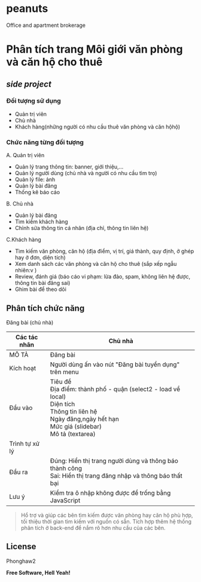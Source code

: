 # peanuts
Office and apartment brokerage

# Phân tích trang Môi giới văn phòng và căn hộ cho thuê
## _side project_

### Đối tượng sử dụng
- Quản trị viên
- Chủ nhà
- Khách hàng(những người có nhu cầu thuê văn phòng và căn hộhộ)

### Chức năng từng đối tượng
A. Quản trị viên
- Quản lý trang thông tin: banner, giới thiệu,...
- Quản lý người dùng (chủ nhà và người có nhu cầu tìm trọ)
- Quản lý file: ảnh 
- Quản lý bài đăng 
- Thống kê báo cáo

B. Chủ nhà
- Quản lý bài đăng
- Tìm kiếm khách hàng
- Chỉnh sửa thông tin cá nhân (địa chỉ, thông tin liên hệ) 

C.Khách hàng
- Tìm kiếm văn phòng, căn hộ (địa điểm, vị trí, giá thành, quy định, ở ghép hay ở đơn,  diện tích)
- Xem danh sách các văn phòng và căn hộ cho thuê (sắp xếp ngẫu nhiên:v )
- Review,  đánh giá (báo cáo vi phạm: lừa đảo, spam, không liên hệ được, thông tin bài đăng sai)
-  Ghim bài để theo dõi

## Phân tích chức năng

Đăng bài (chủ nhà)

| Các tác nhân | Chủ nhà | 
| ------ | ------ |
| MÔ TẢ | Đăng bài |  
| Kích hoạt | Người dùng ấn vào nút "Đăng bài tuyển dụng" trên menu |  
| Đầu vào |Tiêu đề<br>Địa điểm: thành phố - quận (select2 - load về local)<br>Diện tích<br>Thông tin liên hệ<br>Ngày đăng,ngày hết hạn<br>Mức giá (slidebar)<br>Mô tả (textarea)<br> |    
| Trình tự xử lý | |
| Đầu ra | Đúng: Hiển thị trang người dùng và thông báo thành công<br>Sai: Hiển thị trang đăng nhập và thông báo thất bại |
| Lưu ý | Kiểm tra ô nhập không được để trống bằng JavaScript |


> Hổ trợ và giúp các bên tìm kiếm được văn phòng 
> hay căn hộ phù hợp, tối thiệu thời gian tìm kiếm 
> với nguồn có sẵn. Tích hợp thêm hệ thống phân tích 
> ở back-end để nắm rõ hơn nhu cầu của các bên.


## License

Phonghaw2

**Free Software, Hell Yeah!**
